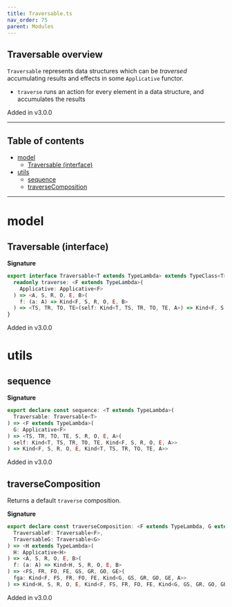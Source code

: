 ```yaml
---
title: Traversable.ts
nav_order: 75
parent: Modules
---
```


## Traversable overview

`Traversable` represents data structures which can be _traversed_ accumulating results and effects in some
`Applicative` functor.

- `traverse` runs an action for every element in a data structure, and accumulates the results

Added in v3.0.0

---

<h2 class="text-delta">Table of contents</h2>

- [model](#model)
  - [Traversable (interface)](#traversable-interface)
- [utils](#utils)
  - [sequence](#sequence)
  - [traverseComposition](#traversecomposition)

---

# model

## Traversable (interface)

**Signature**

```ts
export interface Traversable<T extends TypeLambda> extends TypeClass<T> {
  readonly traverse: <F extends TypeLambda>(
    Applicative: Applicative<F>
  ) => <A, S, R, O, E, B>(
    f: (a: A) => Kind<F, S, R, O, E, B>
  ) => <TS, TR, TO, TE>(self: Kind<T, TS, TR, TO, TE, A>) => Kind<F, S, R, O, E, Kind<T, TS, TR, TO, TE, B>>
}
```

Added in v3.0.0

# utils

## sequence

**Signature**

```ts
export declare const sequence: <T extends TypeLambda>(
  Traversable: Traversable<T>
) => <F extends TypeLambda>(
  G: Applicative<F>
) => <TS, TR, TO, TE, S, R, O, E, A>(
  self: Kind<T, TS, TR, TO, TE, Kind<F, S, R, O, E, A>>
) => Kind<F, S, R, O, E, Kind<T, TS, TR, TO, TE, A>>
```

Added in v3.0.0

## traverseComposition

Returns a default `traverse` composition.

**Signature**

```ts
export declare const traverseComposition: <F extends TypeLambda, G extends TypeLambda>(
  TraversableF: Traversable<F>,
  TraversableG: Traversable<G>
) => <H extends TypeLambda>(
  H: Applicative<H>
) => <A, S, R, O, E, B>(
  f: (a: A) => Kind<H, S, R, O, E, B>
) => <FS, FR, FO, FE, GS, GR, GO, GE>(
  fga: Kind<F, FS, FR, FO, FE, Kind<G, GS, GR, GO, GE, A>>
) => Kind<H, S, R, O, E, Kind<F, FS, FR, FO, FE, Kind<G, GS, GR, GO, GE, B>>>
```

Added in v3.0.0
